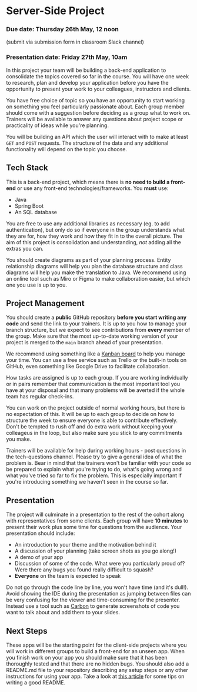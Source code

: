 # Server-Side Project
### Due date: Thursday 26th May, 12 noon 
(submit via submission form in classroom Slack channel)
### Presentation date: Friday 27th May, 10am

In this project your team will be building a back-end application to consolidate the topics covered so far in the course. You will have one week to research, plan and develop your application before you have the opportunity to present your work to your colleagues, instructors and clients.

You have free choice of topic so you have an opportunity to start working on something you feel particularly passionate about. Each group member should come with a suggestion before deciding as a group what to work on. Trainers will be available to answer any questions about project scope or practicality of ideas while you're planning.

You will be building an API which the user will interact with to make at least `GET` and `POST` requests. The structure of the data and any additional functionality will depend on the topic you choose.

## Tech Stack

This is a back-end project, which means there is **no need to build a front-end** or use any front-end technologies/frameworks. You **must** use:

- Java
- Spring Boot
- An SQL database

You are free to use any additional libraries as necessary (eg. to add authentication), but only do so if everyone in the group understands what they are for, how they work and how they fit in to the overall picture. The aim of this project is consolidation and understanding, *not* adding all the extras you can.

You should create diagrams as part of your planning process. Entity relationship diagrams will help you plan the database structure and class diagrams will help you make the translation to Java. We recommend using an online tool such as Miro or Figma to make collaboration easier, but which one you use is up to you.

## Project Management

You should create a **public** GitHub repository **before you start writing any code** and send the link to your trainers. It is up to you how to manage your branch structure, but we expect to see contributions from **every** member of the group. Make sure that the most up-to-date working version of your project is merged to the `main` branch ahead of your presentation.  

We recommend using something like a [Kanban board](https://kanbanize.com/kanban-resources/getting-started/what-is-kanban-board) to help you manage your time. You can use a free service such as Trello or the built-in tools on GitHub, even something like Google Drive to facilitate collaboration.

How tasks are assigned is up to each group. If you are working individually or in pairs remember that communication is the most important tool you have at your disposal and that many problems will be averted if the whole team has regular check-ins. 

You can work on the project outside of normal working hours, but there is no expectation of this. It will be up to each group to decide on how to structure the week to ensure everyone is able to contribute effectively. Don't be tempted to rush off and do extra work without keeping your colleageus in the loop, but also make sure you stick to any commitments you make. 

Trainers will be available for help during working hours - post questions in the tech-questions channel. Please try to give a general idea of what the problem is. Bear in mind that the trainers won't be familiar with your code so be prepared to explain what you're trying to do, what's going wrong and what you've tried so far to fix the problem. This is especially important if you're introducing something we haven't seen in the course so far.

## Presentation

The project will culminate in a presentation to the rest of the cohort along with representatives from some clients. Each group will have **10 minutes** to present their work plus some time for questions from the audience. Your presentation should include:

- An introduction to your theme and the motivation behind it
- A discussion of your planning (take screen shots as you go along!)
- A demo of your app
- Discussion of some of the code. What were you particularly proud of? Were there any bugs you found really difficult to squash?
- **Everyone** on the team is expected to speak

Do not go through the code line by line, you won't have time (and it's dull!). Avoid showing the IDE during the presentation as jumping between files can be very confusing for the viewer and time-consuming for the presenter. Instead use a tool such as [Carbon](https://carbon.now.sh/) to generate screenshots of code you want to talk about and add them to your slides.

## Next Steps

These apps will be the starting point for the client-side projects where you will work in different groups to build a front-end for an unseen app. When you finish work on your app you should make sure that it has been thoroughly tested and that there are no hidden bugs. You should also add a README.md file to your repository describing any setup steps or any other instructions for using your app. Take a look at [this article](https://www.freecodecamp.org/news/how-to-write-a-good-readme-file/) for some tips on writing a good README.

